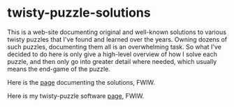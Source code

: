 # twisty-puzzle-solutions

This is a web-site documenting original and well-known solutions to various twisty puzzles that I've found and learned over the years.  Owning dozens of such puzzles, documenting them all is an overwhelming task.  So what I've decided to do here is only give a high-level overview of how I solve each puzzle, and then only go into greater detail where needed, which usually means the end-game of the puzzle.

Here is the [page](https://spencerparkin.github.io/twisty-puzzle-solutions/) documenting the solutions, FWIW.

Here is my twisty-puzzle software [page](http://twisty-puzzle-page.herokuapp.com/), FWIW.